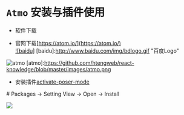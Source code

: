 # `Atmo` 安装与插件使用

* 软件下载

* 官网下载[https://atom.io/](https://atom.io/)<br/>
[![baidu]](http://baidu.com)
[baidu]:http://www.baidu.com/img/bdlogo.gif "百度Logo"

![atmo](https://atom.io/)
[atmo]:https://github.com/htengweb/react-knowledge/blob/master/images/atmo.png

* 安装插件[activate-poser-mode](https://atom.io/packages/activate-power-mode)

\#   Packages -> Setting View -> Open -> Install  <br/>

![](https://github.com/htengweb/react-knowledge/blob/master/images/activateSetting.png)